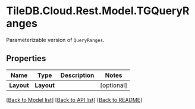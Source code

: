# TileDB.Cloud.Rest.Model.TGQueryRanges
Parameterizable version of `QueryRanges`.

## Properties

Name | Type | Description | Notes
------------ | ------------- | ------------- | -------------
**Layout** | **Layout** |  | [optional] 

[[Back to Model list]](../README.md#documentation-for-models) [[Back to API list]](../README.md#documentation-for-api-endpoints) [[Back to README]](../README.md)

